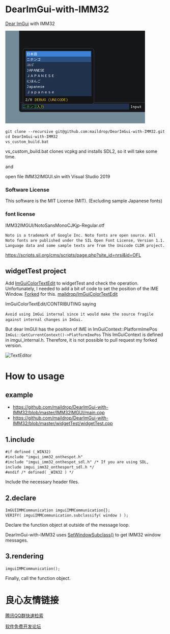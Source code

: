 # DearImGui-with-IMM32
[Dear ImGui](https://github.com/ocornut/imgui) with IMM32

![screen](https://raw.githubusercontent.com/maildrop/DearImGui-with-IMM32/master/doc/imgui-on-the-spot.png?token=ACPJFWIO32M7UN2HFT4RVWS6EB4EQ)
```
git clone --recursive git@github.com:maildrop/DearImGui-with-IMM32.git
cd DearImGui-with-IMM32
vs_custom_build.bat
```
vs_custom_build.bat clones vcpkg and installs SDL2, so it will take some time.

and 

open file IMM32IMGUI.sln with Visual Studio 2019

### Software License
This software is the MIT License (MIT). (Excluding sample Japanese fonts)

### font license 
IMM32IMGUI/NotoSansMonoCJKjp-Regular.otf
```
Noto is a trademark of Google Inc. Noto fonts are open source. All Noto fonts are published under the SIL Open Font License, Version 1.1. Language data and some sample texts are from the Unicode CLDR project.
```
https://scripts.sil.org/cms/scripts/page.php?site_id=nrsi&id=OFL

## widgetTest project

Add [ImGuiColorTextEdit](https://github.com/BalazsJako/ImGuiColorTextEdit) to widgetTest and check the operation.
Unfortunately, I needed to add a bit of code to set the position of the IME Window. [Forked](https://github.com/maildrop/ImGuiColorTextEdit) for this. [maildrop/ImGuiColorTextEdit](https://github.com/maildrop/ImGuiColorTextEdit)

ImGuiColorTextEdit/CONTRIBUTING saying

```Avoid using ImGui internal since it would make the source fragile against internal changes in ImGui.```

But dear ImGUI has the position of IME in ImGuiContext::PlatformImePos
```ImGui::GetCurrentContext()->PlatformImePos```
This ImGuiContext is defined in imgui_internal.h.
Therefore, it is not possible to pull request my forked version.

![TextEditor](https://raw.githubusercontent.com/maildrop/DearImGui-with-IMM32/master/doc/ImGui-TextEditor-IMM-Candidate-List.png)

# How to usage

## example 
- https://github.com/maildrop/DearImGui-with-IMM32/blob/master/IMM32IMGUI/main.cpp
- https://github.com/maildrop/DearImGui-with-IMM32/blob/master/widgetTest/widgetTest.cpp

## 1.include 
```
#if defined (_WIN32)
#include "imgui_imm32_onthespot.h"
#include "imgui_imm32_onthespot_sdl.h" /* If you are using SDL, include imgui_imm32_onthesport_sdl.h */
#endif /* defined( _WIN32 ) */
```

Include the necessary header files.


## 2.declare
```
ImGUIIMMCommunication imguiIMMCommunication{}; 
VERIFY( imguiIMMCommunication.subclassify( window ) );
```

Declare the function object at outside of the message loop.

DearImGui-with-IMM32 uses [SetWindowSubclass()](https://docs.microsoft.com/en-us/windows/win32/api/commctrl/nf-commctrl-setwindowsubclass) to get IMM32 window messages.

## 3.rendering
```
imguiIMMCommunication(); 
```
Finally, call the function object.



 # 良心友情链接

[腾讯QQ群快速检索](http://u.720life.cn/s/8cf73f7c)

[软件免费开发论坛](http://u.720life.cn/s/bbb01dc0)